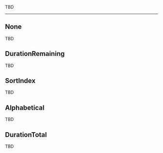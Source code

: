 TBD

___

## None

TBD

## DurationRemaining

TBD

## SortIndex

TBD

## Alphabetical

TBD

## DurationTotal

TBD